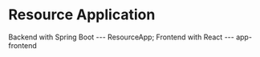 # Resource Application
Backend with Spring Boot --- ResourceApp;
Frontend with React	--- app-frontend

